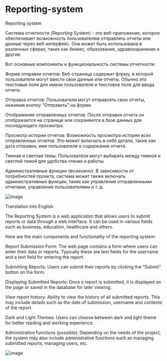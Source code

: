 # Reporting-system
Reporting system

Система отчетности (Reporting System) - это веб-приложение, которое обеспечивает возможность пользователям отправлять отчеты или данные через веб-интерфейс. Она может быть использована в различных сферах, таких как бизнес, образование, здравоохранение и другие.

Вот основные компоненты и функциональность системы отчетности:

Форма отправки отчетов: Веб-страница содержит форму, в которой пользователи могут ввести свои данные или отчеты. Обычно это текстовые поля для имени пользователя и текстовое поле для ввода отчета.

Отправка отчетов: Пользователи могут отправлять свои отчеты, нажимая кнопку "Отправить" на форме.

Отображение отправленных отчетов: После отправки отчета он отображается на странице или сохраняется в базе данных для последующего просмотра.

Просмотр истории отчетов: Возможность просмотра истории всех отправленных отчетов. Это может включать в себя детали, такие как дата отправки, имя пользователя и содержание отчета.

Темная и светлая темы: Пользователи могут выбирать между темной и светлой темой для удобства чтения и работы.

Административные функции (возможно): В зависимости от потребностей проекта, система может также включать административные функции, такие как управление отправленными отчетами, управление пользователями и т. д.


![image](https://github.com/YuraGolinsky/Reporting-system/assets/134283897/90592403-5c66-4152-bafe-72ce1134c60f)


Translation into English

The Reporting System is a web application that allows users to submit reports or data through a web interface. It can be used in various fields such as business, education, healthcare and others.

Here are the main components and functionality of the reporting system:

Report Submission Form: The web page contains a form where users can enter their data or reports. Typically these are text fields for the username and a text field for entering the report.

Submitting Reports: Users can submit their reports by clicking the "Submit" button on the form.

Displaying Submitted Reports: Once a report is submitted, it is displayed on the page or saved in the database for later viewing.

View report history: Ability to view the history of all submitted reports. This may include details such as the date of submission, username and contents of the report.

Dark and Light Themes: Users can choose between dark and light theme for better reading and working experience.

Administrative functions (possible): Depending on the needs of the project, the system may also include administrative functions such as managing submitted reports, managing users, etc.



![image](https://github.com/YuraGolinsky/Reporting-system/assets/134283897/360a4922-4a7f-4ef6-b411-1dae24b14a67)
